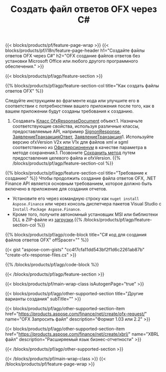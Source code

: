 ﻿---
title: Создать файл ответов OFX через C#
description: Пример кода для создания файла ответов OFX. Используйте пример кода API для пакетного создания файлов ответов OFX в приложениях на основе .NET. 
url: /ru/net/create/ofx-response/
family: finance
platformtag: net
feature: create
informat: OFX Response
outformat: 
otherformats: OFX Response
---
{{< blocks/products/pf/feature-page-wrap >}}
{{< blocks/products/pf/i18n/feature-page-header h1="Создайте файлы ответов OFX через C#" h2="OFX создание файлов ответов без установки Microsoft Office или любого другого программного обеспечения." >}}

{{< blocks/products/pf/agp/feature-section >}}

{{% blocks/products/pf/agp/feature-section-col title="Как создать файлы ответов OFX" %}}

Следуйте инструкциям во фрагменте кода или улучшите его в соответствии с потребностями вашего приложения после того, как в вашем приложении будут созданы требования к созданию.

1. Создавать [Класс OfxResponseDocument](https://apireference.aspose.com/finance/net/aspose.finance.ofx/ofxresponsedocument) объект.1. Назначьте соответствующие свойства, используя различные классы, предоставляемые API, например [SignonResponse](https://apireference.aspose.com/finance/net/aspose.finance.ofx.signon/signonresponse),  [ЗаявлениеТранзакцияОтвет](https://apireference.aspose.com/finance/net/aspose.finance.ofx.bank/statementtransactionresponse), [ЗаявлениеТранзакция](https://apireference.aspose.com/finance/net/aspose.finance.ofx/statementtransaction)1. Используйте версию ofxVersion V2x или V1x для файлов xml и sgml соответственно из [Офксверсионенум](https://apireference.aspose.com/finance/net/aspose.finance.ofx/ofxversionenum) в качестве параметра в методе сохранения.1. Позвоните [Сохранить метод](https://apireference.aspose.com/finance/net/aspose.finance.ofx/ofxresponsedocument/methods/save) путем предоставления целевого файла и ofxVersion.
{{% /blocks/products/pf/agp/feature-section-col %}}

{{% blocks/products/pf/agp/feature-section-col title="Требование к созданию" %}}
Чтобы продолжить создание файла ответов OFX, .NET Finance API является основным требованием, которое должно быть включено в приложение для создания отчетов. 
- Установите его через командную строку как ```nuget install Aspose.Finance``` или через консоль диспетчера пакетов Visual Studio с ```Install-Package Aspose.Finance```.
- Кроме того, получите автономный установщик MSI или библиотеки DLL в ZIP-файле из [загрузки](https://downloads.aspose.com/finance/net).{{% /blocks/products/pf/agp/feature-section-col %}}

{{% blocks/products/pf/agp/code-block title="C# код для создания файлов ответов OFX" offSpacer="" %}}

{{< gist "aspose-com-gists" "cc4f7cfa11dd543bf2f1d6c2261ab87b" "create-ofx-response-files.cs" >}}

{{% /blocks/products/pf/agp/code-block %}}

{{< /blocks/products/pf/agp/feature-section >}}

{{< blocks/products/pf/main-wrap-class isAutogenPage="true" >}}

{{< blocks/products/pf/agp/other-supported-section title="Другие варианты создания" subTitle="" >}}

{{< blocks/products/pf/agp/other-supported-section-item href="https://products.aspose.com/finance/net/create/ofx-request/" name="OFX Запросить файл" description="Формат 1.03 или 2.2" >}}

{{< blocks/products/pf/agp/other-supported-section-item href="https://products.aspose.com/finance/net/create/xbrl/" name="XBRL файл" description="Расширяемый язык бизнес-отчетности" >}}

{{< /blocks/products/pf/agp/other-supported-section >}}

{{< /blocks/products/pf/main-wrap-class >}}
{{< /blocks/products/pf/feature-page-wrap >}}